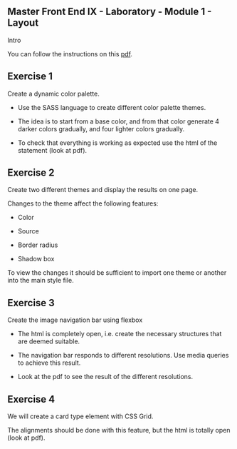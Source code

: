 ## Master Front End IX - Laboratory - Module 1 - Layout

Intro

You can follow the instructions on this [pdf](./lab.pdf).

## Exercise 1

Create a dynamic color palette.

- Use the SASS language to create different color palette themes.

- The idea is to start from a base color, and from that color generate 4 darker colors gradually, and four lighter colors gradually.

- To check that everything is working as expected use the html of the statement (look at pdf).

## Exercise 2

Create two different themes and display the results on one page.

Changes to the theme affect the following features:

- Color

- Source

- Border radius

- Shadow box

To view the changes it should be sufficient to import one theme or another into the main style file.

## Exercise 3

Create the image navigation bar using flexbox

- The html is completely open, i.e. create the necessary structures that are deemed suitable.

- The navigation bar responds to different resolutions. Use media queries to achieve this result.

- Look at the pdf to see the result of the different resolutions.

## Exercise 4

We will create a card type element with CSS Grid.

The alignments should be done with this feature, but the html is totally open (look at pdf).